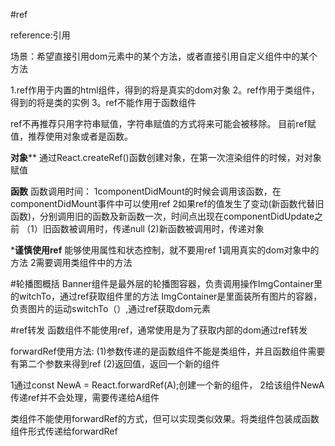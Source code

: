 #ref

reference:引用

场景：希望直接引用dom元素中的某个方法，或者直接引用自定义组件中的某个方法

1.ref作用于内置的html组件，得到的将是真实的dom对象
2。ref作用于类组件，得到的将是类的实例
3。ref不能作用于函数组件

ref不再推荐只用字符串赋值，字符串赋值的方式将来可能会被移除。
目前ref赋值，推荐使用对象或者是函数。

**对象****
通过React.createRef()函数创建对象，在第一次渲染组件的时候，对对象赋值

**函数**
函数调用时间：
1componentDidMount的时候会调用该函数，在componentDidMount事件中可以使用ref
2如果ref的值发生了变动(新函数代替旧函数)，分别调用旧的函数及新函数一次，时间点出现在componentDidUpdate之前
    （1）旧函数被调用时，传递null
    (2)新函数被调用时，传递对象


***谨慎使用ref**
能够使用属性和状态控制，就不要用ref
1调用真实的dom对象中的方法
2需要调用类组件中的方法

#轮播图概括
Banner组件是最外层的轮播图容器，负责调用操作ImgContainer里的witchTo，通过ref获取组件里的方法
ImgContainer是里面装所有图片的容器，负责图片的运动switchTo（）,通过ref获取dom元素

#ref转发
函数组件不能使用ref，通常使用是为了获取内部的dom通过ref转发

forwardRef使用方法:
(1)参数传递的是函数组件不能是类组件，并且函数组件需要有第二个参数来得到ref
(2)返回值，返回一个新的组件


1通过const NewA = React.forwardRef(A);创建一个新的组件，
2给该组件NewA传递ref并不会处理，需要传递给A组件


类组件不能使用forwardRef的方式，但可以实现类似效果。将类组件包装成函数组件形式传递给forwardRef
